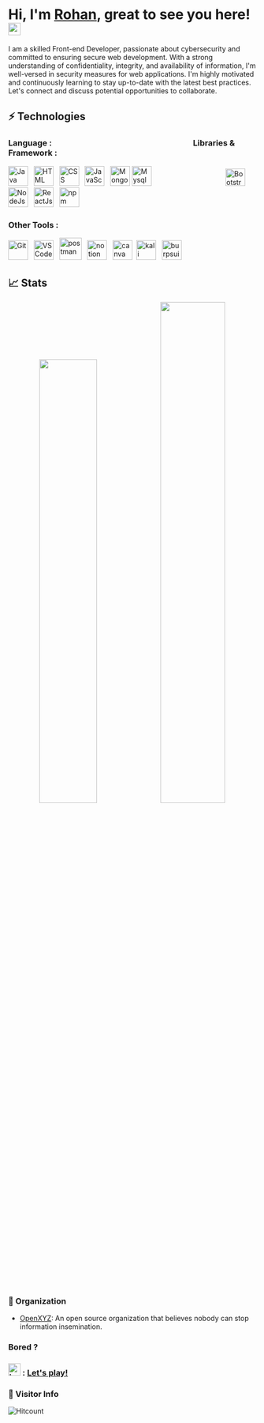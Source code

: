 
<h1>Hi, I'm <a href="https://rohanx.tech">Rohan</a>, great to see you here! <img src="https://media.giphy.com/media/hvRJCLFzcasrR4ia7z/giphy.gif" width="25px"> </h1>

I am a skilled Front-end Developer, passionate about cybersecurity and committed to ensuring secure web development. With a strong understanding of confidentiality, integrity, and availability of information, I'm well-versed in security measures for web applications. I'm highly motivated and continuously learning to stay up-to-date with the latest best practices. Let's connect and discuss potential opportunities to collaborate.

## ⚡ Technologies

### Language : &nbsp;&nbsp;&nbsp;&nbsp;&nbsp;&nbsp;&nbsp;&nbsp;&nbsp;&nbsp;&nbsp;&nbsp;&nbsp;&nbsp;&nbsp;&nbsp;&nbsp;&nbsp;&nbsp;&nbsp;&nbsp;&nbsp;&nbsp;&nbsp;&nbsp;&nbsp;&nbsp;&nbsp;&nbsp;&nbsp;&nbsp;&nbsp;&nbsp;&nbsp;&nbsp;&nbsp;&nbsp;&nbsp;&nbsp;&nbsp;&nbsp;&nbsp;&nbsp;&nbsp;&nbsp;&nbsp;&nbsp;&nbsp;&nbsp;&nbsp;&nbsp;&nbsp;&nbsp;&nbsp;&nbsp;&nbsp;&nbsp;&nbsp;&nbsp;&nbsp;&nbsp;&nbsp;&nbsp;&nbsp;&nbsp;&nbsp;&nbsp;&nbsp;&nbsp;&nbsp;&nbsp;&nbsp;             Libraries & Framework :


  <img src="https://cdn.jsdelivr.net/gh/devicons/devicon/icons/java/java-original-wordmark.svg" alt="Java" width="40" height="40"/>&nbsp;&nbsp;
  <img src="https://cdn.jsdelivr.net/gh/devicons/devicon/icons/html5/html5-original.svg" alt="HTML" width="40" height="40"/>&nbsp;&nbsp;
  <img src="https://cdn.jsdelivr.net/gh/devicons/devicon/icons/css3/css3-original.svg" alt="CSS" width="40" height="40"/>&nbsp;&nbsp;
  <img src="https://cdn.jsdelivr.net/gh/devicons/devicon/icons/javascript/javascript-original.svg" alt="JavaScript" width="40" height="40"/>&nbsp;&nbsp;
  <img src="https://cdn.jsdelivr.net/gh/devicons/devicon/icons/mongodb/mongodb-plain-wordmark.svg" alt="MongoDB" width="40" height="40"/>
  <img src="https://cdn.jsdelivr.net/gh/devicons/devicon/icons/mysql/mysql-plain.svg" alt="Mysql" width="40" height="40"/>&nbsp;&nbsp;&nbsp;&nbsp;&nbsp;&nbsp;&nbsp;&nbsp;&nbsp;&nbsp;&nbsp;&nbsp;&nbsp;&nbsp;&nbsp;&nbsp;&nbsp;&nbsp;&nbsp;&nbsp;&nbsp;&nbsp;&nbsp;&nbsp;&nbsp;&nbsp;&nbsp;&nbsp;&nbsp;&nbsp;&nbsp;&nbsp;&nbsp;&nbsp;&nbsp;&nbsp;&nbsp;
   <img src="https://getbootstrap.com/docs/5.0/assets/brand/bootstrap-logo.svg" title="JavaScript" alt="Bootstrap" width="40" height="35"/>&nbsp;&nbsp;
   <img src="https://user-images.githubusercontent.com/33249782/229697042-b311ebf0-52b7-4812-b67d-44f902dd8f02.png" alt="NodeJs" width="40" height="40"/>&nbsp;&nbsp;
  <img src="https://cdn.jsdelivr.net/gh/devicons/devicon/icons/react/react-original.svg" alt="ReactJs" width="40" height="40"/>&nbsp;&nbsp;
  <img src="https://cdn.jsdelivr.net/gh/devicons/devicon/icons/npm/npm-original-wordmark.svg" alt="npm" width="40" height="40"/>&nbsp;&nbsp;

  


### Other Tools :
<div>
  <img src="https://cdn.jsdelivr.net/gh/devicons/devicon/icons/git/git-original.svg" alt="Git" width="40" height="40"/>&nbsp;&nbsp;
  <img src="https://cdn.jsdelivr.net/gh/devicons/devicon/icons/vscode/vscode-original.svg" alt="VS Code" width="40" height="40"/>&nbsp;&nbsp;
  <img src="https://user-images.githubusercontent.com/33249782/229693464-73adb160-36c9-4e9b-ba23-bf32dde4d03c.png" alt="postman" width="45" height="45"/>&nbsp;&nbsp;
  <img src="https://user-images.githubusercontent.com/79409258/226091987-3cdf9344-dcfa-4d4e-ad0d-d3ab37c3c4db.png" alt="notion" width="40"      height="40"/>&nbsp;&nbsp;
   <img src="https://cdn.jsdelivr.net/gh/devicons/devicon/icons/canva/canva-original.svg" alt="canva" width="40" height="40"/>&nbsp;
   <img src="https://user-images.githubusercontent.com/33249782/229691529-3e454a1e-ae9e-4239-83a9-7beb2da99659.png" alt="kali" width="40"/>&nbsp;&nbsp;
   <img src="https://user-images.githubusercontent.com/33249782/229692940-18d974fa-8070-4772-b87f-cae56fea4ce5.png" alt="burpsuite"width="40"/>&nbsp;&nbsp;


<!-- ![canva_logo_icon_145428](https://user-images.githubusercontent.com/33249782/229694413-0f0a23cf-0924-439f-b0d6-4cd73ae77161.png) -->




## 📈 Stats
<p align="center">

  <img width="48%" src="https://github-readme-stats.vercel.app/api?username=rohansx&show_icons=true&theme="/>
  <img width="51%" src="https://github-readme-streak-stats.herokuapp.com/?user=rohansx&theme=" />
 
 </p>
  
<!-- ![My activity](https://github-readme-activity-graph.cyclic.app/graph?username=rohansx&theme=react-dark)
 -->
<!-- <a href="https://github.com/anuraghazra/github-readme-stats"><img align="center" src="https://github-readme-stats.vercel.app/api/top-langs/?username=rohansx&layout=compact&theme=buefy&hide_border=true" /></a>  -->
  
<!-- ![My activty](https://github-contribution-graph.ez4o.com/?username=rohansx&last_n_days=10&img_url=#ffff) -->
 

### 🏢 Organization
- <a href="https://github.com/open-xyz">OpenXYZ</a>: An open source organization that believes nobody can stop information insemination.
  
### Bored ?
<!--  <img src="https://github.com/rohansx/rohansx/assets/33249782/c3b8f132-b9ba-4131-8f66-4f58b85cc60f" alt="burpsuite"width="40"/> -->
  <div><h3><img src="https://github.com/rohansx/rohansx/assets/33249782/1bd07161-11f4-43c5-8320-30a93f4fe441" alt="burpsuite"width="25"/> : <a href="https://www.chess.com/member/rohansx"> Let's play!</a></h3></div> 

  
### 👀 Visitor Info

![Hitcount](https://komarev.com/ghpvc/?username=rohansx&color=57bcd9)
 


